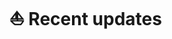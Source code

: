 # ⛵ Recent updates

<script>SXYH_js("holidayCountdown.js");</script>

<script>SXYH_new_content()</script>
